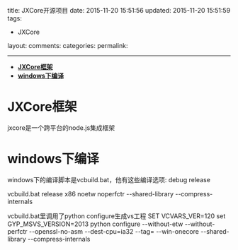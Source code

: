 title: JXCore开源项目
date: 2015-11-20 15:51:56
updated: 2015-11-20 15:51:59
tags:
- JXCore

layout:
comments:
categories:
permalink:

---

* **[JXCore框架](#JXCore框架)**
* **[windows下编译](#windows下编译)**


# JXCore框架
jxcore是一个跨平台的node.js集成框架

# windows下编译
windows下的编译脚本是vcbuild.bat，他有这些编译选项:
debug
release


vcbuild.bat release x86 noetw noperfctr --shared-library --compress-internals


vcbuild.bat里调用了python configure生成vs工程
SET VCVARS_VER=120
set GYP_MSVS_VERSION=2013
python configure --without-etw --without-perfctr --openssl-no-asm --dest-cpu=ia32 --tag= --win-onecore --shared-library --compress-internals
